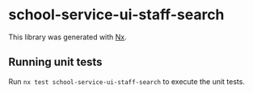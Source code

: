 # school-service-ui-staff-search

This library was generated with [Nx](https://nx.dev).

## Running unit tests

Run `nx test school-service-ui-staff-search` to execute the unit tests.
